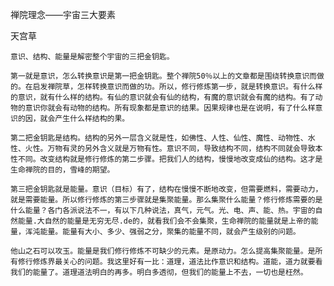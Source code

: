 禅院理念——宇宙三大要素

天宫草


    意识、结构、能量是解密整个宇宙的三把金钥匙。

    第一就是意识，怎么转换意识是第一把金钥匙。整个禅院50％以上的文章都是围绕转换意识而做的。在启发禅院草，怎样转换意识而做的功。所以，修行修炼第一步，就是转换意识。有什么样的意识，就有什么样的结构。有仙的意识就会有仙的结构，有魔的意识就会有魔的结构。有了动物的意识你就会有动物的结构。所有现象都是意识的结果。因果规律也是在说明，有了什么样意识的因，就会产生什么样结构的果。

    第二把金钥匙是结构。结构的另外一层含义就是性，如佛性、人性、仙性、魔性、动物性、水性、火性。万物有灵的另外含义就是万物有性。意识不同，导致结构不同，结构不同就会导致本性不同。改变结构就是修行修炼的第二步骤。把我们人的结构，慢慢地改变成仙的结构。这才是生命禅院的目的，雪峰的期望。

    第三把金钥匙就是能量。意识（目标）有了，结构在慢慢不断地改变，但需要燃料，需要动力，就是需要能量。所以修行修炼的第三步骤就是集聚能量。那么集聚什么能量？修行修炼需要的是什么能量？各门各派说法不一，有以下几种说法，真气，元气。光、电、声、能、热。宇宙的自然能量.大自然的能量是无穷无尽.de的，就看我们会不会集聚，生命禅院的能量就是上帝的能量，浑沌能量。能量有大小、多少、强弱之分，聚集的能量不同，就会产生级别的问题。

    他山之石可以攻玉。能量是我们修行修炼不可缺少的元素。是原动力。怎么提高集聚能量。是所有修行修炼界最关心的问题。我这里好有一比：道理，道法比作意识和结构。道能，道力就要看我们的能量了。道理道法明白的再多。明白多透彻，但我们的能量上不去，一切也是枉然。



